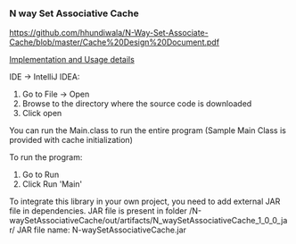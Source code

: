 ### N way Set Associative Cache

https://github.com/hhundiwala/N-Way-Set-Associate-Cache/blob/master/Cache%20Design%20Document.pdf

[Implementation and Usage details](https://github.com/hhundiwala/N-Way-Set-Associate-Cache/blob/master/Cache%20Design%20Document.pdf)

IDE -> IntelliJ IDEA:
1. Go to File -> Open
2. Browse to the directory where the source code is downloaded
3. Click open

You can run the Main.class to run the entire program (Sample Main Class is provided with cache initialization)

To run the program:
1. Go to Run
2. Click Run 'Main'

To integrate this library in your own project, you need to add external JAR file in dependencies.
JAR file is present in folder /N-waySetAssociativeCache/out/artifacts/N_waySetAssociativeCache_1_0_0_jar/
JAR file name: N-waySetAssociativeCache.jar
